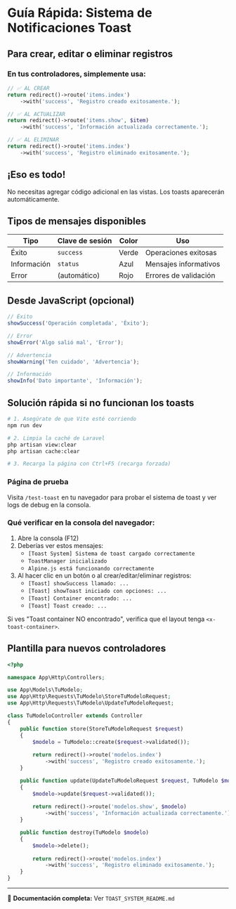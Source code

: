 # Guía Rápida: Sistema de Notificaciones Toast

## Para crear, editar o eliminar registros

### En tus controladores, simplemente usa:

```php
// ✅ AL CREAR
return redirect()->route('items.index')
    ->with('success', 'Registro creado exitosamente.');

// ✅ AL ACTUALIZAR
return redirect()->route('items.show', $item)
    ->with('success', 'Información actualizada correctamente.');

// ✅ AL ELIMINAR
return redirect()->route('items.index')
    ->with('success', 'Registro eliminado exitosamente.');
```

## ¡Eso es todo!

No necesitas agregar código adicional en las vistas. Los toasts aparecerán automáticamente.

## Tipos de mensajes disponibles

| Tipo | Clave de sesión | Color | Uso |
|------|----------------|-------|-----|
| Éxito | `success` | Verde | Operaciones exitosas |
| Información | `status` | Azul | Mensajes informativos |
| Error | (automático) | Rojo | Errores de validación |

## Desde JavaScript (opcional)

```javascript
// Éxito
showSuccess('Operación completada', 'Éxito');

// Error
showError('Algo salió mal', 'Error');

// Advertencia
showWarning('Ten cuidado', 'Advertencia');

// Información
showInfo('Dato importante', 'Información');
```

## Solución rápida si no funcionan los toasts

```bash
# 1. Asegúrate de que Vite esté corriendo
npm run dev

# 2. Limpia la caché de Laravel
php artisan view:clear
php artisan cache:clear

# 3. Recarga la página con Ctrl+F5 (recarga forzada)
```

### Página de prueba

Visita `/test-toast` en tu navegador para probar el sistema de toast y ver logs de debug en la consola.

### Qué verificar en la consola del navegador:

1. Abre la consola (F12)
2. Deberías ver estos mensajes:
   - `[Toast System] Sistema de toast cargado correctamente`
   - `ToastManager inicializado`
   - `Alpine.js está funcionando correctamente`
3. Al hacer clic en un botón o al crear/editar/eliminar registros:
   - `[Toast] showSuccess llamado: ...`
   - `[Toast] showToast iniciado con opciones: ...`
   - `[Toast] Container encontrado: ...`
   - `[Toast] Toast creado: ...`

Si ves "Toast container NO encontrado", verifica que el layout tenga `<x-toast-container>`.

## Plantilla para nuevos controladores

```php
<?php

namespace App\Http\Controllers;

use App\Models\TuModelo;
use App\Http\Requests\TuModelo\StoreTuModeloRequest;
use App\Http\Requests\TuModelo\UpdateTuModeloRequest;

class TuModeloController extends Controller
{
    public function store(StoreTuModeloRequest $request)
    {
        $modelo = TuModelo::create($request->validated());
        
        return redirect()->route('modelos.index')
            ->with('success', 'Registro creado exitosamente.');
    }

    public function update(UpdateTuModeloRequest $request, TuModelo $modelo)
    {
        $modelo->update($request->validated());
        
        return redirect()->route('modelos.show', $modelo)
            ->with('success', 'Información actualizada correctamente.');
    }

    public function destroy(TuModelo $modelo)
    {
        $modelo->delete();
        
        return redirect()->route('modelos.index')
            ->with('success', 'Registro eliminado exitosamente.');
    }
}
```

---

📖 **Documentación completa:** Ver `TOAST_SYSTEM_README.md`

